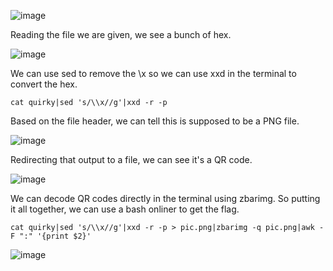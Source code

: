 ![image](https://user-images.githubusercontent.com/80063008/166220014-01c95cab-cc2d-4c2e-9882-fff645883735.png)

Reading the file we are given, we see a bunch of hex. 

![image](https://user-images.githubusercontent.com/80063008/166220052-fd8c4168-edaf-434e-9d0c-1554c16b0a03.png)

We can use sed to remove the \x so we can use xxd in the terminal to convert the hex.

`cat quirky|sed 's/\\x//g'|xxd -r -p`

Based on the file header, we can tell this is supposed to be a PNG file.

![image](https://user-images.githubusercontent.com/80063008/166220232-0bf49fa6-de76-40d8-89d2-58bf1101a59a.png)

Redirecting that output to a file, we can see it's a QR code.

![image](https://user-images.githubusercontent.com/80063008/166220554-13d58a02-f262-4069-8fbf-f1cb14ed299b.png)


We can decode QR codes directly in the terminal using zbarimg. So putting it all together, we can use a bash onliner to get the flag.

`cat quirky|sed 's/\\x//g'|xxd -r -p > pic.png|zbarimg -q pic.png|awk -F ":" '{print $2}'`

![image](https://user-images.githubusercontent.com/80063008/166220479-96f3adc7-203d-4c78-a263-de8cf854f1c0.png)
